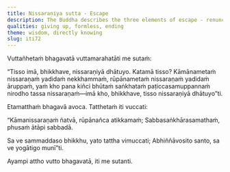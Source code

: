```yaml
---
title: Nissaraṇiya sutta - Escape
description: The Buddha describes the three elements of escape - renunciation, formless element and cessation.
qualities: giving up, formless, ending
theme: wisdom, directly knowing
slug: iti72
---
```


Vuttañhetaṁ bhagavatā vuttamarahatāti me sutaṁ:

“Tisso imā, bhikkhave, nissaraṇiyā dhātuyo. Katamā tisso? Kāmānametaṁ nissaraṇaṁ yadidaṁ nekkhammaṁ, rūpānametaṁ nissaraṇaṁ yadidaṁ āruppaṁ, yaṁ kho pana kiñci bhūtaṁ saṅkhataṁ paṭiccasamuppannaṁ nirodho tassa nissaraṇaṁ—imā kho, bhikkhave, tisso nissaraṇiyā dhātuyo”ti.

Etamatthaṁ bhagavā avoca. Tatthetaṁ iti vuccati:

“Kāmanissaraṇaṁ ñatvā,
rūpānañca atikkamaṁ;
Sabbasaṅkhārasamathaṁ,
phusaṁ ātāpi sabbadā.

Sa ve sammaddaso bhikkhu,
yato tattha vimuccati;
Abhiññāvosito santo,
sa ve yogātigo munī”ti.

Ayampi attho vutto bhagavatā, iti me sutanti.
